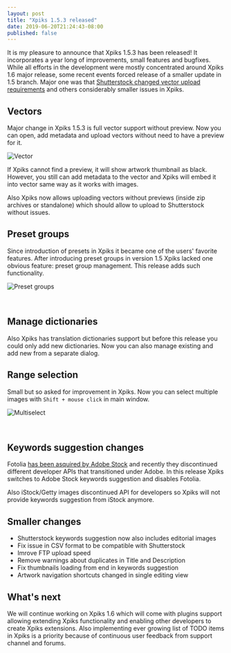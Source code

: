 ```yaml
---
layout: post
title: "Xpiks 1.5.3 released"
date: 2019-06-20T21:24:43-08:00
published: false
---
```


It is my pleasure to announce that Xpiks 1.5.3 has been released! It incorporates a year long of improvements, small features and bugfixes. While all efforts in the development were mostly concentrated around Xpiks 1.6 major release, some recent events forced release of a smaller update in 1.5 branch. Major one was that [Shutterstock changed vector upload requirements](https://forums.submit.shutterstock.com/topic/96928-shutterstock-has-made-uploading-vectors-easier-than-ever/) and others considerably smaller issues in Xpiks.

## Vectors

Major change in Xpiks 1.5.3 is full vector support without preview. Now you can open, add metadata and upload vectors without need to have a preview for it.

<p>
  <img alt="Vector" src="{{site.url}}/images/posts/xpiks-153-overview/vector.png" class="small-12 large-12" />
</p>

If Xpiks cannot find a preview, it will show artwork thumbnail as black. However, you still can add metadata to the vector and Xpiks will embed it into vector same way as it works with images.

Also Xpiks now allows uploading vectors without previews (inside zip archives or standalone) which should allow to upload to Shutterstock without issues.

## Preset groups

Since introduction of presets in Xpiks it became one of the users' favorite features. After introducing preset groups in version 1.5 Xpiks lacked one obvious feature: preset group management. This release adds such functionality.

<p>
  <img alt="Preset groups" src="{{site.url}}/images/posts/xpiks-153-overview/preset-groups.png" class="small-12 large-12" />
</p>

<br />

## Manage dictionaries

Also Xpiks has translation dictionaries support but before this release you could only add new dictionaries. Now you can also manage existing and add new from a separate dialog.

## Range selection

Small but so asked for improvement in Xpiks. Now you can select multiple images with `Shift + mouse click` in main window.

<p>
  <img alt="Multiselect" src="{{site.url}}/images/posts/xpiks-153-overview/multiselect.gif" class="small-12 large-12" />
</p>

<br />

## Keywords suggestion changes

Fotolia [has been asquired by Adobe Stock](https://blog.fotolia.com/us/2018/11/05/fotolia-members-welcome-to-adobe-stock/) and recently they discontinued different developer APIs that transitioned under Adobe. In this release Xpiks switches to Adobe Stock keywords suggestion and disables Fotolia.

Also iStock/Getty images discontinued API for developers so Xpiks will not provide keywords suggestion from iStock anymore.

## Smaller changes

* Shutterstock keywords suggestion now also includes editorial images
* Fix issue in CSV format to be compatible with Shutterstock
* Imrove FTP upload speed
* Remove warnings about duplicates in Title and Description
* Fix thumbnails loading from end in keywords suggestion
* Artwork navigation shortcuts changed in single editing view

## What's next

We will continue working on Xpiks 1.6 which will come with plugins support allowing extending Xpiks functionality and enabling other developers to create Xpiks extensions. Also implementing ever growing list of TODO items in Xpiks is a priority because of continuous user feedback from support channel and forums.

